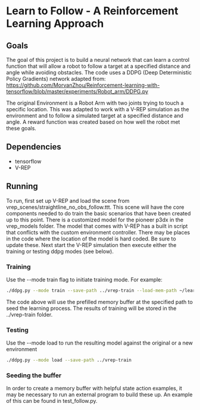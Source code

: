 # Learn to Follow - A Reinforcement Learning Approach

## Goals
The goal of this project is to build a neural network that can learn a control function that will allow a robot
to follow a target at a specified distance and angle while avoiding obstacles.  The code uses a DDPG (Deep Deterministic Policy Gradients)
network adapted from: https://github.com/MorvanZhou/Reinforcement-learning-with-tensorflow/blob/master/experiments/Robot_arm/DDPG.py

The original Environment is a Robot Arm with two joints trying to touch a specific location. This was adapted to work with a V-REP simulation 
as the environment and to follow a simulated target at a specified distance and angle. A reward function was created based on how well the
robot met these goals.

## Dependencies
 - tensorflow
 - V-REP

## Running

To run, first set up V-REP and load the scene from vrep_scenes/straightline_no_obs_follow.ttt.  This scene will have the core components
needed to do train the basic scenarios that have been created up to this point.  There is a customized model for the pioneer p3dx in the
vrep_models folder.  The model that comes with V-REP has a built in script that conflicts with the custom environment controller. There may
be places in the code where the location of the model is hard coded.  Be sure to update these. Next start the V-REP simulation then execute
either the training or testing ddpg modes (see below).

### Training
Use the --mode train flag to initiate training mode.  For example:

```bash
./ddpg.py --mode train --save-path ../vrep-train --load-mem-path ~/learn_to_follow_mem_10k_in_a_circle
```

The code above will use the prefilled memory buffer at the specified path to seed the learning process.  The results of training will be stored
in the ../vrep-train folder.

### Testing
Use the --mode load to run the resulting model against the original or a new environment

```bash
./ddpg.py --mode load --save-path ../vrep-train
```

### Seeding the buffer
In order to create a memory buffer with helpful state action examples, it may be necessary to run an external program to build these up.
An example of this can be found in test_follow.py.
